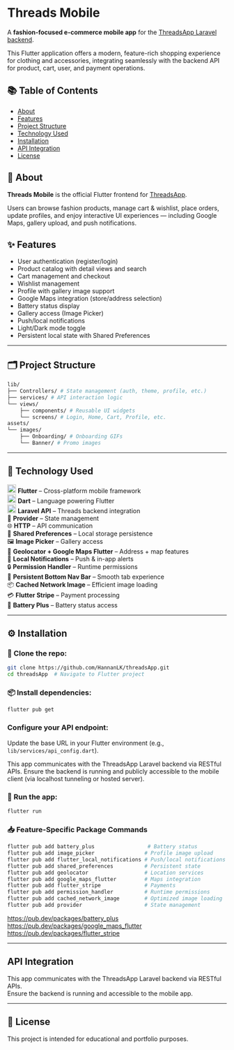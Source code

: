 # Threads Mobile

A **fashion-focused e-commerce mobile app** for the [ThreadsApp Laravel backend](https://github.com/HannanLK/threadsApp).  

This Flutter application offers a modern, feature-rich shopping experience for clothing and accessories, integrating seamlessly with the backend API for product, cart, user, and payment operations.

## 📚 Table of Contents

- [About](#about)
- [Features](#features)
- [Project Structure](#project-structure)
- [Technology Used](#technology-used)
- [Installation](#installation)
- [API Integration](#api-integration)
- [License](#license)

## 📱 About

**Threads Mobile** is the official Flutter frontend for [ThreadsApp](https://github.com/HannanLK/threadsApp).  

Users can browse fashion products, manage cart & wishlist, place orders, update profiles, and enjoy interactive UI experiences — including Google Maps, gallery upload, and push notifications.

## ✨ Features

- User authentication (register/login)
- Product catalog with detail views and search
- Cart management and checkout
- Wishlist management
- Profile with gallery image support
- Google Maps integration (store/address selection)
- Battery status display
- Gallery access (Image Picker)
- Push/local notifications
- Light/Dark mode toggle
- Persistent local state with Shared Preferences

---

## 🗂️ Project Structure

```bash
lib/
├── Controllers/ # State management (auth, theme, profile, etc.)
├── services/ # API interaction logic
└── views/
    ├── components/ # Reusable UI widgets
    └── screens/ # Login, Home, Cart, Profile, etc.
assets/
└── images/
    ├── Onboarding/ # Onboarding GIFs
    └── Banner/ # Promo images
```

---

## 🧰 Technology Used

<img src="https://cdn.jsdelivr.net/npm/simple-icons@v9/icons/flutter.svg" width="20"/> **Flutter** – Cross-platform mobile framework  
<img src="https://cdn.jsdelivr.net/npm/simple-icons@v9/icons/dart.svg" width="20"/> **Dart** – Language powering Flutter  
<img src="https://cdn.jsdelivr.net/npm/simple-icons@v9/icons/laravel.svg" width="20"/> **Laravel API** – Threads backend integration  
🧠 **Provider** – State management  
🌐 **HTTP** – API communication  
💾 **Shared Preferences** – Local storage persistence  
🖼️ **Image Picker** – Gallery access  
📍 **Geolocator + Google Maps Flutter** – Address + map features  
🔔 **Local Notifications** – Push & in-app alerts  
🔒 **Permission Handler** – Runtime permissions  
🧭 **Persistent Bottom Nav Bar** – Smooth tab experience  
📦 **Cached Network Image** – Efficient image loading  
💳 **Flutter Stripe** – Payment processing  
🔋 **Battery Plus** – Battery status access  

---

## ⚙️ Installation

### 🔗 Clone the repo:
```bash
git clone https://github.com/HannanLK/threadsApp.git
cd threadsApp  # Navigate to Flutter project
```
### 📦 Install dependencies:
```bash
flutter pub get
```
### Configure your API endpoint:
Update the base URL in your Flutter environment (e.g., `lib/services/api_config.dart`).

This app communicates with the ThreadsApp Laravel backend via RESTful APIs.
Ensure the backend is running and publicly accessible to the mobile client (via localhost tunneling or hosted server).

### 🚀 Run the app:
```bash
flutter run
```
### 📥 Feature-Specific Package Commands
```bash
flutter pub add battery_plus                 # Battery status
flutter pub add image_picker                # Profile image upload
flutter pub add flutter_local_notifications # Push/local notifications
flutter pub add shared_preferences          # Persistent state
flutter pub add geolocator                  # Location services
flutter pub add google_maps_flutter         # Maps integration
flutter pub add flutter_stripe              # Payments
flutter pub add permission_handler          # Runtime permissions
flutter pub add cached_network_image        # Optimized image loading
flutter pub add provider                    # State management
```

https://pub.dev/packages/battery_plus  
https://pub.dev/packages/google_maps_flutter  
https://pub.dev/packages/flutter_stripe  

---

## API Integration

This app communicates with the ThreadsApp Laravel backend via RESTful APIs.  
Ensure the backend is running and accessible to the mobile app.

---

## 📝 License

This project is intended for educational and portfolio purposes.
